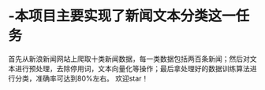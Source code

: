 # -本项目主要实现了新闻文本分类这一任务
首先从新浪新闻网站上爬取十类新闻数据，每一类数据包括两百条新闻；然后对文本进行预处理，去除停用词，文本向量化等操作；最后拿处理好的数据训练算法进行分类，准确率可达到80%左右。
欢迎star！
